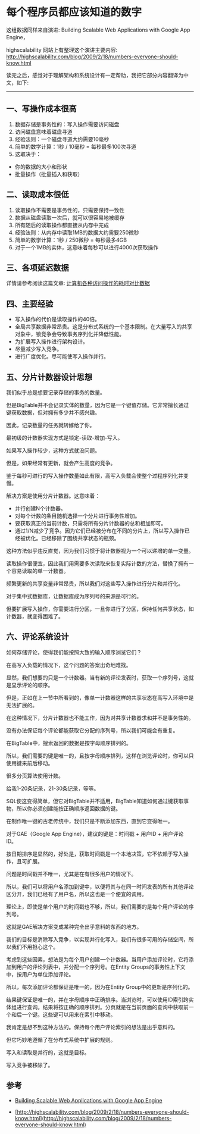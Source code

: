 # 每个程序员都应该知道的数字

这组数据同样来自演进: Building Scalable Web Applications with Google App Engine，

highscalability 网站上有整理这个演讲主要内容: http://highscalability.com/blog/2009/2/18/numbers-everyone-should-know.html

读完之后，感觉对于理解架构和系统设计有一定帮助，我把它部分内容翻译为中文，如下: 

----

## 一、写操作成本很高

1. 数据存储是事务性的：写入操作需要访问磁盘
2. 访问磁盘意味着磁盘寻道
3. 经验法则：一个磁盘寻道大约需要10毫秒
4. 简单的数学计算：1秒 / 10毫秒 = 每秒最多100次寻道
5. 这取决于：
  * 你的数据的大小和形状
  * 批量操作（批量插入和获取）


## 二、读取成本很低

1. 读取操作不需要是事务性的，只需要保持一致性
2. 数据从磁盘读取一次后，就可以很容易地被缓存
3. 所有随后的读取操作都直接从内存中完成
4. 经验法则：从内存中读取1MB的数据大约需要250微秒
5. 简单的数学计算：1秒 / 250微秒 = 每秒最多4GB
6. 对于一个1MB的实体，这意味着每秒可以进行4000次获取操作

## 三、各项延迟数据

详情请参考阅读这篇文章: [计算机各种访问操作的耗时对比数据](http://localhost:1024/systemdesign/latency_number.html)


## 四、主要经验
- 写入操作的代价是读取操作的40倍。
- 全局共享数据非常昂贵。这是分布式系统的一个基本限制。在大量写入的共享对象中，锁竞争会导致事务序列化并降低性能。
- 为扩展写入操作进行架构设计。
- 尽量减少写入竞争。
- 进行广度优化。尽可能使写入操作并行。

## 五、分片计数器设计思想

我们似乎总是想要记录存储的事务的数量。

但是BigTable并不会记录实体的数量，因为它是一个键值存储。它非常擅长通过键获取数据，但对拥有多少并不感兴趣。

因此，记录数量的任务就转嫁给了你。

最初级的计数器实现方式是锁定-读取-增加-写入。

如果写入操作较少，这种方式就没问题。

但是，如果经常有更新，就会产生高度的竞争。

鉴于每秒可进行的写入操作数量如此有限，高写入负载会使整个过程序列化并变慢。

解决方案是使用分片计数器。这意味着：
  * 并行创建N个计数器。
  * 对每个计数的条目随机选择一个分片进行事务性增加。
  * 要获取真正的当前计数，只需将所有分片计数器的总和相加即可。
  * 通过1/N减少了竞争。因为它们已经被分布在不同的分片上，所以写入操作已经被优化。已经移除了围绕共享状态的瓶颈。

这种方法似乎违反直觉，因为我们习惯于将计数器视为一个可以递增的单一变量。

读取操作很便宜，因此我们用需要多次读取来恢复实际计数的方法，替换了拥有一个容易读取的单一计数器。

频繁更新的共享变量非常昂贵，所以我们对这些写入操作进行分片和并行化。

对于集中式数据库，让数据库成为序列号的来源是可行的。

但要扩展写入操作，你需要进行分区，一旦你进行了分区，保持任何共享状态，如计数器，就变得困难了。


## 六、评论系统设计

如何存储评论，使得我们能按照大致的输入顺序浏览它们？

在高写入负载的情况下，这个问题的答案出奇地难找。

显然，我们想要的只是一个计数器。当有新的评论发表时，获取一个序列号，这就是显示评论的顺序。

但是，正如在上一节中所看到的，像单一计数器这样的共享状态在高写入环境中是无法扩展的。

在这种情况下，分片计数器也不能工作，因为对共享计数器求和并不是事务性的。

没有办法保证每个评论都能获取它分配的序列号，所以我们可能会有重复。

在BigTable中，搜索返回的数据是按字母顺序排列的。

所以，我们需要的键是唯一的，且按字母顺序排列，这样在浏览评论时，你可以只使用键来前后移动。

很多分页算法使用计数。

给我1-20条记录，21-30条记录，等等。

SQL使这变得简单，但它对BigTable并不适用，BigTable知道如何通过键获取事物，所以你必须创建能按正确顺序返回数据的键。

在制作唯一键的古老传统中，我们只是不断添加东西，直到它变得唯一。

对于GAE（Google App Engine），建议的键是：时间戳 + 用户ID + 用户评论ID。

按日期排序是显然的，好处是，获取时间戳是一个本地决策，它不依赖于写入操作，且可扩展。

问题是时间戳并不唯一，尤其是在有很多用户的情况下。

所以，我们可以将用户名添加到键中，以便将其与在同一时间发表的所有其他评论区分开，我们已经有了用户名，所以这也是一个便宜的调用。

理论上，即使是单个用户的时间戳也不够，所以，我们需要的是每个用户评论的序列号。

这就是GAE解决方案变成某种完全出乎意料的东西的地方。

我们的目标是消除写入竞争，以实现并行化写入，我们有很多可用的存储空间，所以我们不用担心这个。

考虑到这些因素，想法是为每个用户创建一个计数器。当用户添加评论时，它将添加到用户的评论列表中，并分配一个序列号。在Entity Groups的事务性上下文中，按用户为单位添加评论。

所以，每次添加评论都保证是唯一的，因为在Entity Group中的更新是序列化的。

结果键保证是唯一的，并在字母顺序中正确排序。当浏览时，可以使用ID索引跨实体组进行查询。结果将按正确的顺序排列。分页就是在当前页面的查询中获取前一个和后一个键。这些键可以用来在索引中移动。

我肯定是想不到这种方法的。保持每个用户评论索引的想法是出乎意料的。

但它巧妙地遵循了在分布式系统中扩展的规则。

写入和读取是并行的，这就是目标。

写入竞争被移除了。


## 参考
* [Building Scalable Web Applications with Google App Engine](https://sites.google.com/site/io/building-scalable-web-applications-with-google-app-engine)

* [http://highscalability.com/blog/2009/2/18/numbers-everyone-should-know.html](http://highscalability.com/blog/2009/2/18/numbers-everyone-should-know.html)